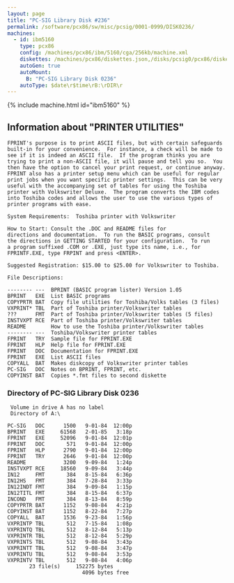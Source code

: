 ```yaml
---
layout: page
title: "PC-SIG Library Disk #236"
permalink: /software/pcx86/sw/misc/pcsig/0001-0999/DISK0236/
machines:
  - id: ibm5160
    type: pcx86
    config: /machines/pcx86/ibm/5160/cga/256kb/machine.xml
    diskettes: /machines/pcx86/diskettes.json,/disks/pcsig0/pcx86/diskettes.json
    autoGen: true
    autoMount:
      B: "PC-SIG Library Disk 0236"
    autoType: $date\r$time\rB:\rDIR\r
---
```


{% include machine.html id="ibm5160" %}

## Information about "PRINTER UTILITIES"

    FPRINT's purpose is to print ASCII files, but with certain safeguards
    built-in for your convenience.  For instance, a check will be made to
    see if it is indeed an ASCII file.  If the program thinks you are
    trying to print a non-ASCII file, it will pause and tell you so.  You
    then have the option to cancel your print request, or continue anyway.
    FPRINT also has a printer setup menu which can be useful for regular
    print jobs when you want specific printer settings.  This can be very
    useful with the accompanying set of tables for using the Toshiba
    printer with Volkswriter Deluxe.  The program converts the IBM codes
    into Toshiba codes and allows the user to use the various types of
    printer programs with ease.
    
    System Requirements:  Toshiba printer with Volkswriter
    
    How to Start: Consult the .DOC and README files for
    directions and documentation.  To run the BASIC programs, consult
    the directions in GETTING STARTED for your configuration.  To run
    a program suffixed .COM or .EXE, just type its name, i.e., for
    FPRINTF.EXE, type FRPINT and press <ENTER>.
    
    Suggested Registration: $15.00 to $25.00 for Volkswriter to Toshiba.
    
    File Descriptions:
    
    -------- ---  BPRINT (BASIC program lister) Version 1.05
    BPRINT   EXE  List BASIC programs
    COPYPRTR BAT  Copy file utilities for Toshiba/Volks tables (3 files)
    VXPRINT* TBL  Part of Toshiba printer/Volkswriter tables
    ???      FMT  Part of Toshiba printer/Volkswriter tables (5 files)
    INSTVXPT RCE  Part of Toshiba printer/Volkswriter tables
    README        How to use the Toshiba printer/Volkswriter tables
    -------- ---  Toshiba/Volkswriter printer tables
    FPRINT   TRY  Sample file for FPRINT.EXE
    FPRINT   HLP  Help file for FPRINT.EXE
    FPRINT   DOC  Documentation for FPRINT.EXE
    FPRINT   EXE  List ASCII files
    COPYALL  BAT  Makes diskcopy of Volkswriter printer tables
    PC-SIG   DOC  Notes on BPRINT, FPRINT, etc.
    COPYINST BAT  Copies *.fmt files to second diskette

### Directory of PC-SIG Library Disk 0236

     Volume in drive A has no label
     Directory of A:\

    PC-SIG   DOC      1500   9-01-84  12:00p
    BPRINT   EXE     61568   2-01-85   3:18p
    FPRINT   EXE     52096   9-01-84  12:01p
    FPRINT   DOC       571   9-01-84  12:00p
    FPRINT   HLP      2790   9-01-84  12:00p
    FPRINT   TRY      2646   9-01-84  12:00p
    README            3200   9-09-84   1:24p
    INSTVXPT RCE     18560   9-09-84   3:44p
    IN12     FMT       384   8-15-84   6:36p
    IN12HS   FMT       384   7-28-84   3:33p
    IN12INDT FMT       384   9-09-84   1:15p
    IN12TITL FMT       384   8-15-84   6:37p
    INCOND   FMT       384   8-13-84   8:59p
    COPYPRTR BAT      1152   9-08-84   4:21p
    COPYINST BAT      1152   8-22-84   7:27p
    COPYALL  BAT      1536   9-23-84   1:56p
    VXPRINTP TBL       512   7-15-84   1:08p
    VXPRINTQ TBL       512   8-12-84   5:13p
    VXPRINTR TBL       512   8-12-84   5:29p
    VXPRINTS TBL       512   9-08-84   3:43p
    VXPRINTT TBL       512   9-08-84   3:47p
    VXPRINTU TBL       512   9-08-84   3:53p
    VXPRINTV TBL       512   9-08-84   4:06p
           23 file(s)     152275 bytes
                            4096 bytes free
